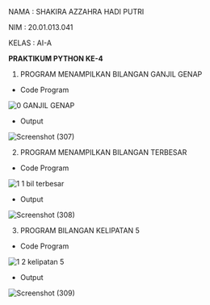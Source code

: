 NAMA : SHAKIRA AZZAHRA HADI PUTRI

NIM : 20.01.013.041
  
KELAS : AI-A

**PRAKTIKUM PYTHON KE-4**

1. PROGRAM MENAMPILKAN BILANGAN GANJIL GENAP

- Code Program

![0  GANJIL GENAP](https://user-images.githubusercontent.com/92997232/142427483-ca43f89a-3b4f-4a92-8ff1-43b45eb32cb3.png)

- Output

![Screenshot (307)](https://user-images.githubusercontent.com/92997232/142427458-d168da59-1468-47b3-9382-d1b593b31668.png)

2. PROGRAM MENAMPILKAN BILANGAN TERBESAR

- Code Program

![1 1  bil terbesar](https://user-images.githubusercontent.com/92997232/142428304-da2304d9-5221-4d73-b131-dcaf9378a3ca.png)

- Output

![Screenshot (308)](https://user-images.githubusercontent.com/92997232/142428312-6c43b7ad-98f0-4f3c-8127-a42e8b5a06f7.png)

3. PROGRAM BILANGAN KELIPATAN 5

- Code Program

![1 2  kelipatan 5](https://user-images.githubusercontent.com/92997232/142429183-3f1ca2f3-b1c4-488a-b592-e57effa6acd0.png)

- Output

![Screenshot (309)](https://user-images.githubusercontent.com/92997232/142429182-c10096d5-5fac-48df-a8b8-03db1446b58a.png)
